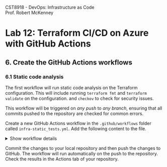 CST8918 - DevOps: Infrastructure as Code  
Prof. Robert McKenney

# Lab 12: Terraform CI/CD on Azure with GitHub Actions

## 6. Create the GitHub Actions workflows

### 6.1 Static code analysis

The first workflow will run static code analysis on the Terraform configuration. This will include running `terraform fmt` and `terraform validate` on the configuration.  and `checkov` to check for security issues.

This workflow will be triggered on _any push_ to _any branch_, ensuring that all commits pushed to the repository are checked for common errors.

Create a new GitHub Actions workflow in the `.github/workflows` folder called `infra-static_tests.yml`. Add the following content to the file.


<details><summary>Show workflow details</summary>

```yaml
name: 'Terraform Static Tests'

on:
  push:

defaults:
  run:
    working-directory: ./infra/tf-app

permissions:
  actions: read
  contents: read
  security-events: write

jobs:
  terraform-static-tests:
    name: 'Terraform Static Tests'
    runs-on: ubuntu-latest
    
    steps:
    # Checkout the repository to the GitHub Actions runner
    - name: Checkout
      uses: actions/checkout@v4

    # Install the latest version of Terraform CLI and configure the Terraform CLI configuration file with a Terraform Cloud user API token
    - name: Setup Terraform
      uses: hashicorp/setup-terraform@v3

    # Initialize a new or existing Terraform working directory by creating initial files, loading any remote state, downloading modules, etc.
    # The -backend=false flag is used to prevent Terraform from using the remote backend, which is not needed for static tests.
    - name: Terraform Init
      run: terraform init -backend=false

    # Validate terraform files
    - name: Terraform Validate
      run: terraform validate

    # Checks that all Terraform configuration files adhere to a canonical format
    # Note: This will not modify files, but will exit with a non-zero status if any files need formatting
    - name: Terraform Format
      run: terraform fmt -check -recursive

    # Perform a security scan of the terraform code tfsec
    - name: tfsec
      uses: tfsec/tfsec-sarif-action@master
      with:
        sarif_file: tfsec.sarif         

    - name: Upload SARIF file
      uses: github/codeql-action/upload-sarif@v3
      with:
        # Path to SARIF file relative to the root of the repository
        sarif_file: tfsec.sarif
```
</details>

Commit the changes to your local repository and then push the changes to GitHub. The workflow will run automatically on the push to the repository. Check the results in the Actions tab of your repository.
